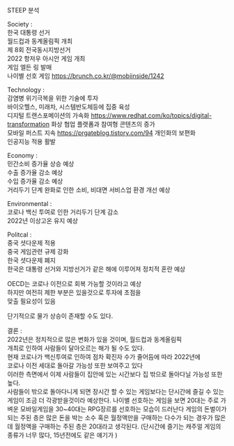 STEEP 분석

Society :   
한국 대통령 선거   
월드컵과 동계올림픽 개최   
제 8회 전국동시지방선거   
2022 항저우 아시안 게임 개최   
게임 엘든 링 발매   
나이별 선호 게임 https://brunch.co.kr/@mobiinside/1242

Technology :   
감염병 위기극복을 위한 기술에 투자   
바이오헬스, 미래차, 시스템반도체등에 집중 육성   
디지털 트랜스포메이션의 가속화   https://www.redhat.com/ko/topics/digital-transformation
화상 협업 플랫폼과 참여형 콘텐츠의 증가   
모바일 퍼스트 지속   https://prgateblog.tistory.com/94
개인화의 보편화   
인공지능 적용 활발   

Economy :   
민간소비 증가율 상승 예상   
수출 증가율 감소 예상   
수입 증가율 감소 예상   
거리두기 단계 완화로 인한 소비, 비대면 서비스업 환경 개선 예상   

Environmental :   
코로나 백신 투여로 인한 거리두기 단계 감소   
2022년 이상고온 유지 예상   


Politcal :    
중국 셧다운제 적용   
중국 게임관련 규제 강화   
한국 셧다운제 폐지   
한국은 대통령 선거와 지방선거가 같은 해에 이루어져 정치적 혼란 예상   

OECD는 코로나 이전으로 회복 가능할 것이라고 예상   
하지만 여전히 제한 부분은 있을것으로 투자에 초점을   
맞출 필요성이 있음   

단기적으로 물가 상승이 존재할 수도 있다.   

결론 :   
2022년은 정치적으로 많은 변화가 있을 것이며, 월드컵과 동계올림픽   
개최로 인하여 사람들이 달아오르는 해가 될 수도 있다.   
현재 코로나가 백신투여로 인하여 점차 확진자 수가 줄어듬에 따라 2022년에   
코로나 이전 세대로 돌아갈 가능성 또한 보여주고 있다   
이러한 측면에서 이제 사람들이 집안에 있는 시간보다 집 밖으로 돌아다닐 가능성 또한 
높다.   
사람들이 밖으로 돌아다니게 되면 장시간 할 수 있는 게임보다는 단시간에 즐길 수 있는   
게임이 조금 더 각광받을것이라 예상한다.
나이별 선호하는 게임을 보면 20대는 주로 가벼운 모바일게임을 30~40대는 RPG장르를 선호하는 모습이 드러난다
게임의 돈벌이가 되는 주된 층은 많은 돈을 박는 소수 혹은 월정액만을 구매하는 다수가 되는 경우가 많은데
월정액을 구매하는 주된 층은 20대라고 생각된다. 
(단시간에 즐기는 캐주얼 게임의 종류가 너무 많다, 15년전에도 같은 얘기가 )

